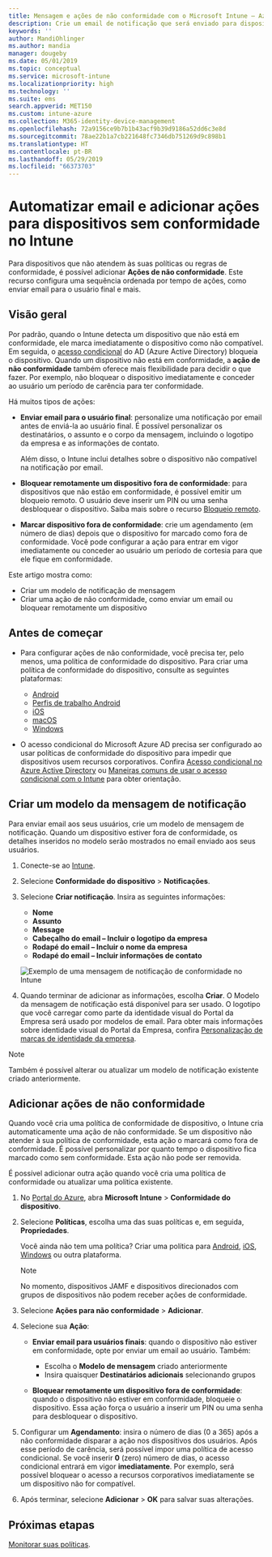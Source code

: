 ```yaml
---
title: Mensagem e ações de não conformidade com o Microsoft Intune – Azure | Microsoft Docs
description: Crie um email de notificação que será enviado para dispositivos sem conformidade. Adicione ações depois que um dispositivo é marcado como sem conformidade, como adicionar um período de carência para ficar em conformidade ou criar um agendamento para bloquear o acesso até que o dispositivo esteja em conformidade. Faça isso usando o Microsoft Intune no Azure.
keywords: ''
author: MandiOhlinger
ms.author: mandia
manager: dougeby
ms.date: 05/01/2019
ms.topic: conceptual
ms.service: microsoft-intune
ms.localizationpriority: high
ms.technology: ''
ms.suite: ems
search.appverid: MET150
ms.custom: intune-azure
ms.collection: M365-identity-device-management
ms.openlocfilehash: 72a9156ce9b7b1b43acf9b39d9186a52dd6c3e8d
ms.sourcegitcommit: 78ae22b1a7cb221648fc7346db751269d9c898b1
ms.translationtype: HT
ms.contentlocale: pt-BR
ms.lasthandoff: 05/29/2019
ms.locfileid: "66373703"
---
```

# <a name="automate-email-and-add-actions-for-noncompliant-devices-in-intune"></a>Automatizar email e adicionar ações para dispositivos sem conformidade no Intune

Para dispositivos que não atendem às suas políticas ou regras de conformidade, é possível adicionar **Ações de não conformidade**. Este recurso configura uma sequência ordenada por tempo de ações, como enviar email para o usuário final e mais.

## <a name="overview"></a>Visão geral

Por padrão, quando o Intune detecta um dispositivo que não está em conformidade, ele marca imediatamente o dispositivo como não compatível. Em seguida, o [acesso condicional](https://docs.microsoft.com/azure/active-directory/active-directory-conditional-access-azure-portal) do AD (Azure Active Directory) bloqueia o dispositivo. Quando um dispositivo não está em conformidade, a **ação de não conformidade** também oferece mais flexibilidade para decidir o que fazer. Por exemplo, não bloquear o dispositivo imediatamente e conceder ao usuário um período de carência para ter conformidade.

Há muitos tipos de ações:

- **Enviar email para o usuário final**: personalize uma notificação por email antes de enviá-la ao usuário final. É possível personalizar os destinatários, o assunto e o corpo da mensagem, incluindo o logotipo da empresa e as informações de contato.

    Além disso, o Intune inclui detalhes sobre o dispositivo não compatível na notificação por email.

- **Bloquear remotamente um dispositivo fora de conformidade**: para dispositivos que não estão em conformidade, é possível emitir um bloqueio remoto. O usuário deve inserir um PIN ou uma senha desbloquear o dispositivo. Saiba mais sobre o recurso [Bloqueio remoto](device-remote-lock.md). 

- **Marcar dispositivo fora de conformidade**: crie um agendamento (em número de dias) depois que o dispositivo for marcado como fora de conformidade. Você pode configurar a ação para entrar em vigor imediatamente ou conceder ao usuário um período de cortesia para que ele fique em conformidade.

Este artigo mostra como:

- Criar um modelo de notificação de mensagem
- Criar uma ação de não conformidade, como enviar um email ou bloquear remotamente um dispositivo


## <a name="before-you-begin"></a>Antes de começar

- Para configurar ações de não conformidade, você precisa ter, pelo menos, uma política de conformidade do dispositivo. Para criar uma política de conformidade do dispositivo, consulte as seguintes plataformas:

  - [Android](compliance-policy-create-android.md)
  - [Perfis de trabalho Android](compliance-policy-create-android-for-work.md)
  - [iOS](compliance-policy-create-ios.md)
  - [macOS](compliance-policy-create-mac-os.md)
  - [Windows](compliance-policy-create-windows.md)

- O acesso condicional do Microsoft Azure AD precisa ser configurado ao usar políticas de conformidade do dispositivo para impedir que dispositivos usem recursos corporativos. Confira [Acesso condicional no Azure Active Directory](https://docs.microsoft.com/azure/active-directory/active-directory-conditional-access-azure-portal) ou [Maneiras comuns de usar o acesso condicional com o Intune](conditional-access-intune-common-ways-use.md) para obter orientação.

## <a name="create-a-notification-message-template"></a>Criar um modelo da mensagem de notificação

Para enviar email aos seus usuários, crie um modelo de mensagem de notificação. Quando um dispositivo estiver fora de conformidade, os detalhes inseridos no modelo serão mostrados no email enviado aos seus usuários.

1. Conecte-se ao [Intune](https://go.microsoft.com/fwlink/?linkid=2090973).
2. Selecione **Conformidade do dispositivo** > **Notificações**.
3. Selecione **Criar notificação**. Insira as seguintes informações:

   - **Nome**
   - **Assunto**
   - **Message**
   - **Cabeçalho do email – Incluir o logotipo da empresa**
   - **Rodapé do email – Incluir o nome da empresa**
   - **Rodapé do email – Incluir informações de contato**

   ![Exemplo de uma mensagem de notificação de conformidade no Intune](./media/actionsfornoncompliance-1.PNG)

4. Quando terminar de adicionar as informações, escolha **Criar**. O Modelo da mensagem de notificação está disponível para ser usado. O logotipo que você carregar como parte da identidade visual do Portal da Empresa será usado por modelos de email. Para obter mais informações sobre identidade visual do Portal da Empresa, confira [Personalização de marcas de identidade da empresa](company-portal-app.md#company-identity-branding-customization).

> [!NOTE]
> Também é possível alterar ou atualizar um modelo de notificação existente criado anteriormente.

## <a name="add-actions-for-noncompliance"></a>Adicionar ações de não conformidade

Quando você cria uma política de conformidade de dispositivo, o Intune cria automaticamente uma ação de não conformidade. Se um dispositivo não atender à sua política de conformidade, esta ação o marcará como fora de conformidade. É possível personalizar por quanto tempo o dispositivo fica marcado como sem conformidade. Esta ação não pode ser removida.

É possível adicionar outra ação quando você cria uma política de conformidade ou atualizar uma política existente. 

1. No [Portal do Azure](https://portal.azure.com), abra **Microsoft Intune** > **Conformidade do dispositivo**.
2. Selecione **Políticas**, escolha uma das suas políticas e, em seguida, **Propriedades**. 

    Você ainda não tem uma política? Criar uma política para [Android](compliance-policy-create-android.md), [iOS](compliance-policy-create-ios.md), [Windows](compliance-policy-create-windows.md) ou outra plataforma.
  
    > [!NOTE]
    > No momento, dispositivos JAMF e dispositivos direcionados com grupos de dispositivos não podem receber ações de conformidade.

3. Selecione **Ações para não conformidade** > **Adicionar**.
4. Selecione sua **Ação**: 

    - **Enviar email para usuários finais**: quando o dispositivo não estiver em conformidade, opte por enviar um email ao usuário. Também: 
    
         - Escolha o **Modelo de mensagem** criado anteriormente
         - Insira quaisquer **Destinatários adicionais** selecionando grupos
    
    - **Bloquear remotamente um dispositivo fora de conformidade**: quando o dispositivo não estiver em conformidade, bloqueie o dispositivo. Essa ação força o usuário a inserir um PIN ou uma senha para desbloquear o dispositivo. 
    
5. Configurar um **Agendamento**: insira o número de dias (0 a 365) após a não conformidade disparar a ação nos dispositivos dos usuários. Após esse período de carência, será possível impor uma política de acesso condicional. Se você inserir **0** (zero) número de dias, o acesso condicional entrará em vigor **imediatamente**. Por exemplo, será possível bloquear o acesso a recursos corporativos imediatamente se um dispositivo não for compatível.

6. Após terminar, selecione **Adicionar** > **OK** para salvar suas alterações.

## <a name="next-steps"></a>Próximas etapas

[Monitorar suas políticas](compliance-policy-monitor.md).
